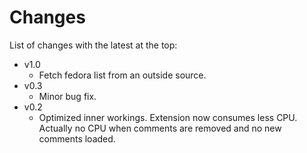 Changes
=======

List of changes with the latest at the top:

  * v1.0
    * Fetch fedora list from an outside source.
  * v0.3
    * Minor bug fix.
  * v0.2
    * Optimized inner workings. Extension now consumes less CPU. Actually no CPU when comments are removed and no new comments loaded.
